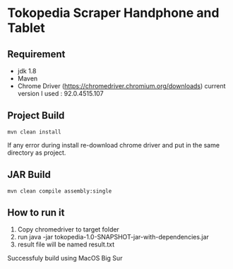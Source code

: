 # Tokopedia Scraper Handphone and Tablet

## Requirement
* jdk 1.8
* Maven
* Chrome Driver (https://chromedriver.chromium.org/downloads) 
current version I used : 92.0.4515.107
  
## Project Build
```mvn clean install```

If any error during install re-download chrome driver and put in the same directory as project.

## JAR Build
```mvn clean compile assembly:single```

## How to run it
1. Copy chromedriver to target folder
2. run java -jar tokopedia-1.0-SNAPSHOT-jar-with-dependencies.jar
3. result file will be named result.txt

Successfuly build using MacOS Big Sur
